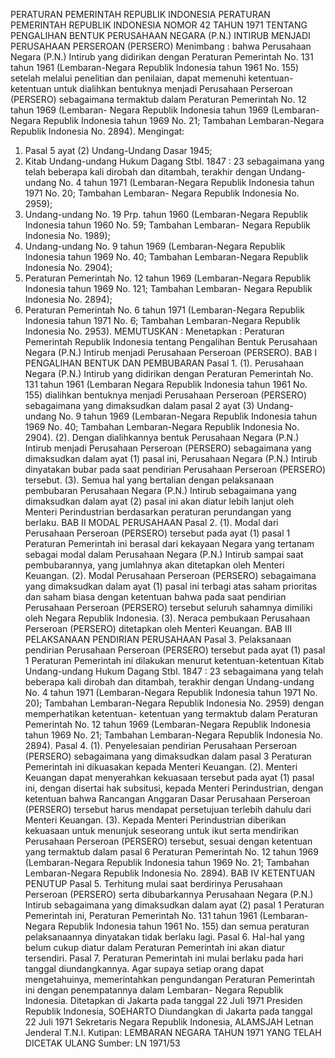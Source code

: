  PERATURAN PEMERINTAH REPUBLIK INDONESIA PERATURAN PEMERINTAH REPUBLIK INDONESIA NOMOR 42 TAHUN 1971 TENTANG PENGALIHAN BENTUK PERUSAHAAN NEGARA (P.N.) INTIRUB MENJADI PERUSAHAAN PERSEROAN (PERSERO)
Menimbang :
 bahwa Perusahaan Negara (P.N.) Intirub yang didirikan dengan Peraturan Pemerintah No. 131 tahun 1961 (Lembaran-Negara Republik Indonesia tahun 1961 No. 155) setelah melalui penelitian dan penilaian, dapat memenuhi ketentuan-ketentuan untuk dialihkan bentuknya menjadi Perusahaan Perseroan (PERSERO) sebagaimana termaktub dalam Peraturan Pemerintah No. 12 tahun 1969 (Lembaran- Negara Republik Indonesia tahun 1969 (Lembaran-Negara Republik Indonesia tahun 1969 No. 21; Tambahan Lembaran-Negara Republik Indonesia No. 2894). Mengingat:
1. Pasal 5 ayat (2) Undang-Undang Dasar 1945;
2. Kitab Undang-undang Hukum Dagang Stbl. 1847 : 23 sebagaimana yang telah beberapa kali dirobah dan ditambah, terakhir dengan Undang-undang No. 4 tahun 1971 (Lembaran-Negara Republik Indonesia tahun 1971 No. 20; Tambahan Lembaran- Negara Republik Indonesia No. 2959);
3. Undang-undang No. 19 Prp. tahun 1960 (Lembaran-Negara Republik Indonesia tahun 1960 No. 59; Tambahan Lembaran- Negara Republik Indonesia No. 1989);
4. Undang-undang No. 9 tahun 1969 (Lembaran-Negara Republik Indonesia tahun 1969 No. 40; Tambahan Lembaran-Negara Republik Indonesia No. 2904);
5. Peraturan Pemerintah No. 12 tahun 1969 (Lembaran-Negara Republik Indonesia tahun 1969 No. 121; Tambahan Lembaran- Negara Republik Indonesia No. 2894);
6. Peraturan Pemerintah No. 6 tahun 1971 (Lembaran-Negara Republik Indonesia tahun 1971 No. 6; Tambahan Lembaran-Negara Republik Indonesia No. 2953).
MEMUTUSKAN :
 Menetapkan : Peraturan Pemerintah Republik Indonesia tentang Pengalihan Bentuk Perusahaan Negara (P.N.) Intirub menjadi Perusahaan Perseroan (PERSERO). BAB I PENGALIHAN BENTUK DAN PEMBUBARAN Pasal 1.
(1). Perusahaan Negara (P.N.) Intirub yang didirikan dengan Peraturan Pemerintah No. 131 tahun 1961 (Lembaran Negara Republik Indonesia tahun 1961 No. 155) dialihkan bentuknya menjadi Perusahaan Perseroan (PERSERO) sebagaimana yang dimaksudkan dalam pasal 2 ayat (3) Undang- undang No. 9 tahun 1969 (Lembaran-Negara Republik Indonesia tahun 1969 No. 40; Tambahan Lembaran-Negara Republik Indonesia No. 2904). (2). Dengan dialihkannya bentuk Perusahaan Negara (P.N.) Intirub menjadi Perusahaan Perseroan (PERSERO) sebagaimana yang dimaksudkan dalam ayat (1) pasal ini, Perusahaan Negara (P.N.) Intirub dinyatakan bubar pada saat pendirian Perusahaan Perseroan (PERSERO) tersebut. (3). Semua hal yang bertalian dengan pelaksanaan pembubaran Perusahaan Negara (P.N.) Intirub sebagaimana yang dimaksudkan dalam ayat (2) pasal ini akan diatur lebih lanjut oleh Menteri Perindustrian berdasarkan peraturan perundangan yang berlaku. BAB II MODAL PERUSAHAAN Pasal 2.
(1). Modal dari Perusahaan Perseroan (PERSERO) tersebut pada ayat (1) pasal 1 Peraturan Pemerintah ini berasal dari kekayaan Negara yang tertanam sebagai modal dalam Perusahaan Negara (P.N.) Intirub sampai saat pembubarannya, yang jumlahnya akan ditetapkan oleh Menteri Keuangan. (2). Modal Perusahaan Perseroan (PERSERO) sebagaimana yang dimaksudkan dalam ayat (1) pasal ini terbagi atas saham prioritas dan saham biasa dengan ketentuan bahwa pada saat pendirian Perusahaan Perseroan (PERSERO) tersebut seluruh sahamnya dimiliki oleh Negara Republik Indonesia. (3). Neraca pembukaan Perusahaan Perseroan (PERSERO) ditetapkan oleh Menteri Keuangan. BAB III PELAKSANAAN PENDIRIAN PERUSAHAAN Pasal 3. Pelaksanaan pendirian Perusahaan Perseroan (PERSERO) tersebut pada ayat (1) pasal 1 Peraturan Pemerintah ini dilakukan menurut ketentuan-ketentuan Kitab Undang-undang Hukum Dagang Stbl. 1847 : 23 sebagaimana yang telah beberapa kali dirobah dan ditambah, terakhir dengan Undang-undang No. 4 tahun 1971 (Lembaran-Negara Republik Indonesia tahun 1971 No. 20); Tambahan Lembaran-Negara Republik Indonesia No. 2959) dengan memperhatikan ketentuan- ketentuan yang termaktub dalam Peraturan Pemerintah No. 12 tahun 1969 (Lembaran-Negara Republik Indonesia tahun 1969 No. 21; Tambahan Lembaran-Negara Republik Indonesia No. 2894). Pasal 4.
(1). Penyelesaian pendirian Perusahaan Perseroan (PERSERO) sebagaimana yang dimaksudkan dalam pasal 3 Peraturan Pemerintah ini dikuasakan kepada Menteri Keuangan. (2). Menteri Keuangan dapat menyerahkan kekuasaan tersebut pada ayat (1) pasal ini, dengan disertai hak subsitusi, kepada Menteri Perindustrian, dengan ketentuan bahwa Rancangan Anggaran Dasar Perusahaan Perseroan (PERSERO) tersebut harus mendapat persetujuan terlebih dahulu dari Menteri Keuangan. (3). Kepada Menteri Perindustrian diberikan kekuasaan untuk menunjuk seseorang untuk ikut serta mendirikan Perusahaan Perseroan (PERSERO) tersebut, sesuai dengan ketentuan yang termaktub dalam pasal 6 Peraturan Pemerintah No. 12 tahun 1969 (Lembaran-Negara Republik Indonesia tahun 1969 No. 21; Tambahan Lembaran-Negara Republik Indonesia No. 2894). BAB IV KETENTUAN PENUTUP Pasal 5. Terhitung mulai saat berdirinya Perusahaan Perseroan (PERSERO) serta dibubarkannya Perusahaan Negara (P.N.) Intirub sebagaimana yang dimaksudkan dalam ayat (2) pasal 1 Peraturan Pemerintah ini, Peraturan Pemerintah No. 131 tahun 1961 (Lembaran- Negara Republik Indonesia tahun 1961 No. 155) dan semua peraturan pelaksanaannya dinyatakan tidak berlaku lagi. Pasal 6. Hal-hal yang belum cukup diatur dalam Peraturan Pemerintah ini akan diatur tersendiri. Pasal 7. Peraturan Pemerintah ini mulai berlaku pada hari tanggal diundangkannya. Agar supaya setiap orang dapat mengetahuinya, memerintahkan pengundangan Peraturan Pemerintah ini dengan penempatannya dalam Lembaran- Negara Republik Indonesia. Ditetapkan di Jakarta pada tanggal 22 Juli 1971 Presiden Republik Indonesia, SOEHARTO Diundangkan di Jakarta pada tanggal 22 Juli 1971 Sekretaris Negara Republik Indonesia, ALAMSJAH Letnan Jenderal T.N.I. Kutipan: LEMBARAN NEGARA TAHUN 1971 YANG TELAH DICETAK ULANG Sumber: LN 1971/53